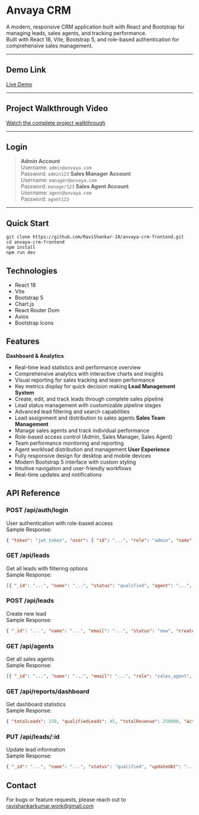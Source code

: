 # Anvaya CRM

A modern, responsive CRM application built with React and Bootstrap for managing leads, sales agents, and tracking performance.  
Built with React 18, Vite, Bootstrap 5, and role-based authentication for comprehensive sales management.

---

## Demo Link
[Live Demo](https://anvaya-pro.vercel.app)  

---

## Project Walkthrough Video
[Watch the complete project walkthrough](https://drive.google.com/file/d/19lwwDwbBDfMzeOYXBSpnAqEfHfIDBVqb/view?usp=sharing)

---
## Login
> **Admin Account**  
> Username: `admin@anvaya.com`  
> Password: `admin123`
> **Sales Manager Account**  
> Username: `manager@anvaya.com`  
> Password: `manager123`
> **Sales Agent Account**  
> Username: `agent@anvaya.com`  
> Password: `agent123`
---
## Quick Start
```
git clone https://github.com/RaviShankar-18/anvaya-crm-frontend.git
cd anvaya-crm-frontend
npm install
npm run dev
```
## Technologies
- React 18
- Vite
- Bootstrap 5
- Chart.js
- React Router Dom
- Axios
- Bootstrap Icons
## Features
**Dashboard & Analytics**
- Real-time lead statistics and performance overview
- Comprehensive analytics with interactive charts and insights
- Visual reporting for sales tracking and team performance
- Key metrics display for quick decision making
**Lead Management System**
- Create, edit, and track leads through complete sales pipeline
- Lead status management with customizable pipeline stages
- Advanced lead filtering and search capabilities
- Lead assignment and distribution to sales agents
**Sales Team Management**
- Manage sales agents and track individual performance
- Role-based access control (Admin, Sales Manager, Sales Agent)
- Team performance monitoring and reporting
- Agent workload distribution and management
**User Experience**
- Fully responsive design for desktop and mobile devices
- Modern Bootstrap 5 interface with custom styling
- Intuitive navigation and user-friendly workflows
- Real-time updates and notifications
## API Reference
### **POST /api/auth/login**
User authentication with role-based access  
Sample Response:
```json
{ "token": "jwt_token", "user": { "id": "...", "role": "admin", "name": "..." } }
```
### **GET /api/leads**
Get all leads with filtering options  
Sample Response:
```json
[{ "_id": "...", "name": "...", "status": "qualified", "agent": "...", "value": 5000 }]
```
### **POST /api/leads**
Create new lead  
Sample Response:
```json
{ "_id": "...", "name": "...", "email": "...", "status": "new", "createdAt": "..." }
```
### **GET /api/agents**
Get all sales agents  
Sample Response:
```json
[{ "_id": "...", "name": "...", "email": "...", "role": "sales_agent", "leadsCount": 15 }]
```
### **GET /api/reports/dashboard**
Get dashboard statistics  
Sample Response:
```json
{ "totalLeads": 150, "qualifiedLeads": 45, "totalRevenue": 250000, "activeAgents": 12 }
```
### **PUT /api/leads/:id**
Update lead information  
Sample Response:
```json
{ "_id": "...", "name": "...", "status": "qualified", "updatedAt": "..." }
```
## Contact
For bugs or feature requests, please reach out to ravishankarkumar.work@gmail.com
